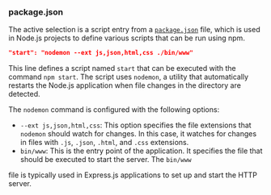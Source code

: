 ### package.json

The active selection is a script entry from a [`package.json`](package.json ) file, which is used in Node.js projects to define various scripts that can be run using npm.

```json
"start": "nodemon --ext js,json,html,css ./bin/www"
```

This line defines a script named `start` that can be executed with the command `npm start`. The script uses `nodemon`, a utility that automatically restarts the Node.js application when file changes in the directory are detected.

The `nodemon` command is configured with the following options:
- `--ext js,json,html,css`: This option specifies the file extensions that `nodemon` should watch for changes. In this case, it watches for changes in files with `.js`, `.json`, `.html`, and `.css` extensions.
- `bin/www`: This is the entry point of the application. It specifies the file that should be executed to start the server. The `bin/www`

 file is typically used in Express.js applications to set up and start the HTTP server.


